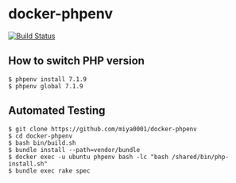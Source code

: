 # docker-phpenv

[![Build Status](https://travis-ci.org/miya0001/docker-phpenv.svg?branch=master)](https://travis-ci.org/miya0001/docker-phpenv)

## How to switch PHP version

```
$ phpenv install 7.1.9
$ phpenv global 7.1.9
```

## Automated Testing

```
$ git clone https://github.com/miya0001/docker-phpenv
$ cd docker-phpenv
$ bash bin/build.sh
$ bundle install --path=vendor/bundle
$ docker exec -u ubuntu phpenv bash -lc "bash /shared/bin/php-install.sh"
$ bundle exec rake spec
```
